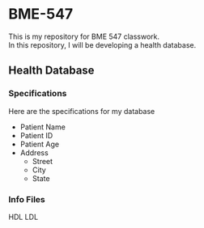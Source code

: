 # BME-547

This is my repository for BME 547 classwork.   
In this repository, I will be developing a health database.

## Health Database
### Specifications
Here are the specifications for my database
* Patient Name
* Patient ID
* Patient Age
* Address
  - Street
  - City
  - State
  

### Info Files

HDL
LDL
